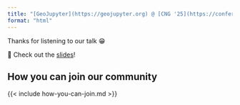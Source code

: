 ```yaml
---
title: "[GeoJupyter](https://geojupyter.org) @ [CNG '25](https://conference.cloudnativegeo.org/CNGConference2025)"
format: "html"
---
```


Thanks for listening to our talk :grin:

:playground_slide: Check out the [slides](/slides.qmd)!


## How you can join our community

{{< include how-you-can-join.md >}}
